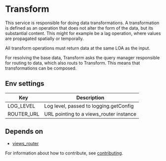 
# Transform

This service is responsible for doing data transformations. A transformation is
defined as an operation that does not alter the form of the data, but its
substantial content. This might for example be a lag operation, where values
are propagated spatially or temporally.

All transform operations must return data at the same LOA as the input.

For resolving the base data, Transform asks the query manager responsible for
routing to data, which also routs to Transform. This means that transformations
can be composed.

## Env settings

|Key                                             |Description                                            |
|------------------------------------------------|-------------------------------------------------------|
|LOG_LEVEL                                       |Log level, passed to logging.getConfig                 |
|ROUTER_URL                                      |URL pointing to a views_router instance                |

## Depends on

* [views_router](https://github.com/prio-data/views_router)

For information about how to contribute, see [contributing](https://www.github.com/prio-data/contributing).
